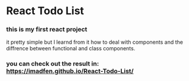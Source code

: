 # React Todo List
### this is my first react project

it pretty simple but I learnd from it how to deal with components and the diffrence between functional and class components.

### you can check out the result in: https://imadfen.github.io/React-Todo-List/
